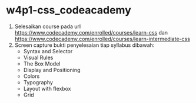 # w4p1-css_codeacademy

1. Selesaikan course pada url https://www.codecademy.com/enrolled/courses/learn-css dan https://www.codecademy.com/enrolled/courses/learn-intermediate-css
2. Screen capture bukti penyelesaian tiap syllabus dibawah:
    - Syntax and Selector
    - Visual Rules
    - The Box Model
    - Display and Positioning
    - Colors
    - Typography
    - Layout with flexbox
    - Grid
